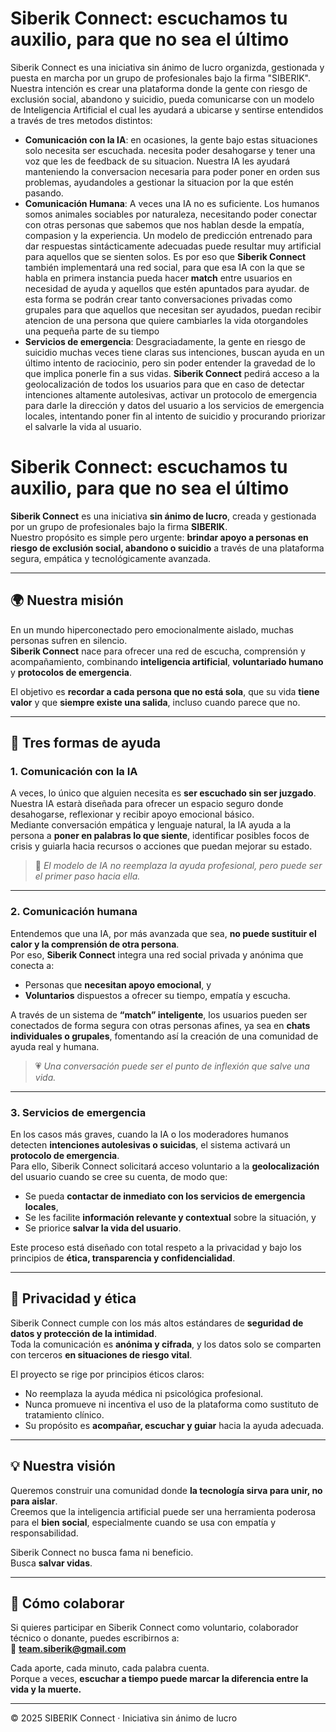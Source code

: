 # Siberik Connect: escuchamos tu auxilio, para que no sea el último

Siberik Connect es una iniciativa sin ánimo de lucro organizda, gestionada y puesta en marcha por un grupo de profesionales bajo la firma "SIBERIK".  
Nuestra intención es crear una plataforma donde la gente con riesgo de exclusión social, abandono y suicidio, pueda comunicarse con un modelo de Inteligencia Artificial el cual les ayudará a ubicarse y sentirse entendidos a través de tres metodos distintos:

- **Comunicación con la IA**: en ocasiones, la gente bajo estas situaciones solo necesita ser escuchada. necesita poder desahogarse y tener una voz que les de feedback de su situacion. Nuestra IA les ayudará manteniendo la conversacion necesaria para poder poner en orden sus problemas, ayudandoles a gestionar la situacion por la que estén pasando.
- **Comunicación Humana**: A veces una IA no es suficiente. Los humanos somos animales sociables por naturaleza, necesitando poder conectar con otras personas que sabemos que nos hablan desde la empatía, compasion y la experiencia. Un modelo de predicción entrenado para dar respuestas sintácticamente adecuadas puede resultar muy artificial para aquellos que se sienten solos.
Es por eso que **Siberik Connect** también implementará una red social, para que esa IA con la que se habla en primera instancia pueda hacer **match** entre usuarios en necesidad de ayuda y aquellos que estén apuntados para ayudar. de esta forma se podrán crear tanto conversaciones privadas como grupales para que aquellos que necesitan ser ayudados, puedan recibir atencion de una persona que quiere cambiarles la vida otorgandoles una pequeña parte de su tiempo
- **Servicios de emergencia**: Desgraciadamente, la gente en riesgo de suicidio muchas veces tiene claras sus intenciones, buscan ayuda en un último intento de raciocinio, pero sin poder entender la gravedad de lo que implica ponerle fin a sus vidas. **Siberik Connect** pedirá acceso a la geolocalización de todos los usuarios para que en caso de detectar intenciones altamente autolesivas, activar un protocolo de emergencia para darle la dirección y datos del usuario a los servicios de emergencia locales, intentando poner fin al intento de suicidio y procurando priorizar el salvarle la vida al usuario.


# Siberik Connect: escuchamos tu auxilio, para que no sea el último

**Siberik Connect** es una iniciativa **sin ánimo de lucro**, creada y gestionada por un grupo de profesionales bajo la firma **SIBERIK**.  
Nuestro propósito es simple pero urgente: **brindar apoyo a personas en riesgo de exclusión social, abandono o suicidio** a través de una plataforma segura, empática y tecnológicamente avanzada.

---

## 🌍 Nuestra misión

En un mundo hiperconectado pero emocionalmente aislado, muchas personas sufren en silencio.  
**Siberik Connect** nace para ofrecer una red de escucha, comprensión y acompañamiento, combinando **inteligencia artificial**, **voluntariado humano** y **protocolos de emergencia**.

El objetivo es **recordar a cada persona que no está sola**, que su vida **tiene valor** y que **siempre existe una salida**, incluso cuando parece que no.

---

## 💬 Tres formas de ayuda

### 1. Comunicación con la IA

A veces, lo único que alguien necesita es **ser escuchado sin ser juzgado**.  
Nuestra IA estarà diseñada para ofrecer un espacio seguro donde desahogarse, reflexionar y recibir apoyo emocional básico.  
Mediante conversación empática y lenguaje natural, la IA ayuda a la persona a **poner en palabras lo que siente**, identificar posibles focos de crisis y guiarla hacia recursos o acciones que puedan mejorar su estado.

> 🧠 *El modelo de IA no reemplaza la ayuda profesional, pero puede ser el primer paso hacia ella.*

---

### 2. Comunicación humana

Entendemos que una IA, por más avanzada que sea, **no puede sustituir el calor y la comprensión de otra persona**.  
Por eso, **Siberik Connect** integra una red social privada y anónima que conecta a:

- Personas que **necesitan apoyo emocional**, y  
- **Voluntarios** dispuestos a ofrecer su tiempo, empatía y escucha.

A través de un sistema de **“match” inteligente**, los usuarios pueden ser conectados de forma segura con otras personas afines, ya sea en **chats individuales o grupales**, fomentando así la creación de una comunidad de ayuda real y humana.

> 💗 *Una conversación puede ser el punto de inflexión que salve una vida.*

---

### 3. Servicios de emergencia

En los casos más graves, cuando la IA o los moderadores humanos detecten **intenciones autolesivas o suicidas**, el sistema activará un **protocolo de emergencia**.  
Para ello, Siberik Connect solicitará acceso voluntario a la **geolocalización** del usuario cuando se cree su cuenta, de modo que:

- Se pueda **contactar de inmediato con los servicios de emergencia locales**,  
- Se les facilite **información relevante y contextual** sobre la situación, y  
- Se priorice **salvar la vida del usuario**.

Este proceso está diseñado con total respeto a la privacidad y bajo los principios de **ética, transparencia y confidencialidad**.

---

## 🔐 Privacidad y ética

Siberik Connect cumple con los más altos estándares de **seguridad de datos y protección de la intimidad**.  
Toda la comunicación es **anónima y cifrada**, y los datos solo se comparten con terceros **en situaciones de riesgo vital**.

El proyecto se rige por principios éticos claros:
- No reemplaza la ayuda médica ni psicológica profesional.  
- Nunca promueve ni incentiva el uso de la plataforma como sustituto de tratamiento clínico.  
- Su propósito es **acompañar, escuchar y guiar** hacia la ayuda adecuada.

---

## 💡 Nuestra visión

Queremos construir una comunidad donde **la tecnología sirva para unir, no para aislar**.  
Creemos que la inteligencia artificial puede ser una herramienta poderosa para el **bien social**, especialmente cuando se usa con empatía y responsabilidad.

Siberik Connect no busca fama ni beneficio.  
Busca **salvar vidas**.

---

## 🤝 Cómo colaborar

Si quieres participar en Siberik Connect como voluntario, colaborador técnico o donante, puedes escribirnos a:  
📧 **team.siberik@gmail.com**

Cada aporte, cada minuto, cada palabra cuenta.  
Porque a veces, **escuchar a tiempo puede marcar la diferencia entre la vida y la muerte.**

---

© 2025 SIBERIK Connect · Iniciativa sin ánimo de lucro
